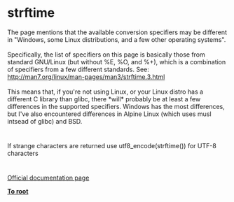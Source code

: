 # strftime




<div class="phpcode"><span class="html">
The page mentions that the available conversion specifiers may be different in &quot;Windows, some Linux distributions, and a few other operating systems&quot;.<br><br>Specifically, the list of specifiers on this page is basically those from standard GNU/Linux (but without %E, %O, and %+), which is a combination of specifiers from a few different standards. See: <a href="http://man7.org/linux/man-pages/man3/strftime.3.html" rel="nofollow" target="_blank">http://man7.org/linux/man-pages/man3/strftime.3.html</a><br><br>This means that, if you&apos;re not using Linux, or your Linux distro has a different C library than glibc, there *will* probably be at least a few differences in the supported specifiers. Windows has the most differences, but I&apos;ve also encountered differences in Alpine Linux (which uses musl intsead of glibc) and BSD.</span>
</div>
  

#


<div class="phpcode"><span class="html">
If strange characters are returned use utf8_encode(strftime()) for UTF-8 characters</span>
</div>
  

#

[Official documentation page](https://www.php.net/manual/en/function.strftime.php)

**[To root](/README.md)**